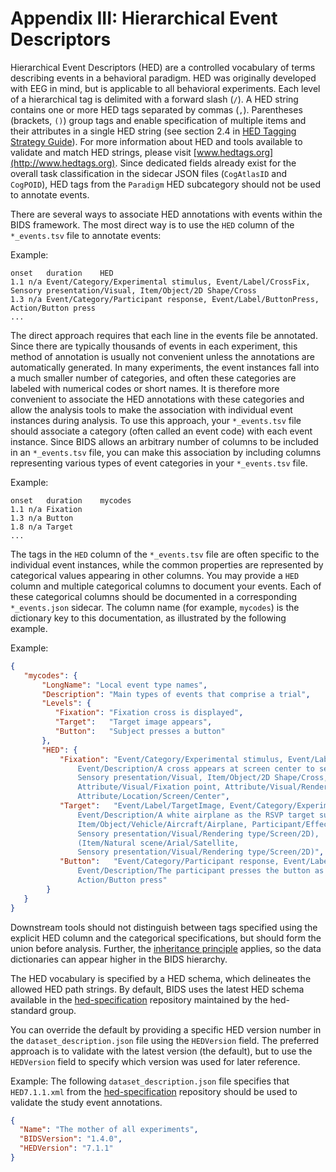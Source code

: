 # Appendix III: Hierarchical Event Descriptors

Hierarchical Event Descriptors (HED) are a controlled vocabulary of terms describing events in a behavioral
paradigm. HED was originally developed with EEG in mind, but is applicable to
all behavioral experiments. Each level of a hierarchical tag is delimited with
a forward slash (`/`). A HED string contains one or more HED tags separated by
commas (`,`). Parentheses (brackets, `()`) group tags and enable specification
of multiple items and their attributes in a single HED string (see section 2.4
in [HED Tagging Strategy Guide](http://www.hedtags.org/downloads/HED%20Tagging%20Strategy%20Guide.pdf)).
For more information about HED and tools available to validate and match HED
strings, please visit [www.hedtags.org](http://www.hedtags.org). Since
dedicated fields already exist for the overall task classification in the
sidecar JSON files (`CogAtlasID` and `CogPOID`), HED tags from the `Paradigm`
HED subcategory should not be used to annotate events.

There are several ways to associate HED annotations with events within the BIDS
framework. The most direct way is to use the `HED` column of the `*_events.tsv`
file to annotate events:  

Example:

```Text
onset	duration	HED
1.1	n/a	Event/Category/Experimental stimulus, Event/Label/CrossFix,  Sensory presentation/Visual, Item/Object/2D Shape/Cross
1.3	n/a	Event/Category/Participant response, Event/Label/ButtonPress, Action/Button press
...
```

The direct approach requires that each line in the events file be
annotated. Since there are typically thousands of events in each experiment,
this method of annotation is usually not convenient unless the annotations are
automatically generated. In many experiments, the event instances fall into a
much smaller number of categories, and often these categories are labeled with
numerical codes or short names. It is therefore more convenient to associate
the HED annotations with these categories and allow the analysis tools to make
the association with individual event instances during analysis. To use this
approach, your `*_events.tsv` file should associate a category (often called an
event code) with each event instance. Since BIDS allows an arbitrary number of
columns to be included in an `*_events.tsv` file, you can make this association
by including columns representing various types of event categories in your
`*_events.tsv` file.

Example:

```Text
onset	duration	mycodes
1.1	n/a	Fixation
1.3	n/a	Button
1.8	n/a	Target
...

```
 
The tags in the `HED` column of the `*_events.tsv` file are often specific to the individual event instances,
while the common properties are represented by categorical values appearing in other columns.
You may provide a `HED` column and multiple categorical columns to document your events.
Each of these categorical columns should be documented in a corresponding `*_events.json` sidecar. 
The column name (for example, `mycodes`) is the dictionary key to this documentation, as illustrated by the following example.  

Example:

```JSON
{
   "mycodes": {
       "LongName": "Local event type names",
       "Description": "Main types of events that comprise a trial",
       "Levels": {
          "Fixation": "Fixation cross is displayed",
          "Target":   "Target image appears",
          "Button":   "Subject presses a button"
       },	  
       "HED": {
           "Fixation": "Event/Category/Experimental stimulus, Event/Label/CrossFix,
		       Event/Description/A cross appears at screen center to serve as a fixation point,
		       Sensory presentation/Visual, Item/Object/2D Shape/Cross,
		       Attribute/Visual/Fixation point, Attribute/Visual/Rendering type/Screen,
		       Attribute/Location/Screen/Center",
           "Target":   "Event/Label/TargetImage, Event/Category/Experimental stimulus,
		       Event/Description/A white airplane as the RSVP target superimposed on a satellite image is displayed.,
		       Item/Object/Vehicle/Aircraft/Airplane, Participant/Effect/Cognitive/Target,
		       Sensory presentation/Visual/Rendering type/Screen/2D),
		       (Item/Natural scene/Arial/Satellite,
		       Sensory presentation/Visual/Rendering type/Screen/2D)",
           "Button":   "Event/Category/Participant response, Event/Label/PressButton, 
		       Event/Description/The participant presses the button as soon as the target is visible,
		       Action/Button press"
        }
   }
}
```
Downstream tools should not distinguish between tags specified using the explicit HED column and 
the categorical specifications, but should form the union before analysis.
Further, the [inheritance principle](../02-common-principles.md#the-inheritance-principle) applies,
so the data dictionaries can appear higher in the BIDS hierarchy.  

The HED vocabulary is specified by a HED schema, which delineates the allowed 
HED path strings. By default, BIDS uses the latest HED schema available in the
[hed-specification](https://github.com/hed-standard/hed-specification/tree/master/hedxml) repository
maintained by the hed-standard group. 

You can override the default by providing a specific HED version number in the 
`dataset_description.json` file using the `HEDVersion` field. 
The preferred approach is to validate with the latest version (the default), 
but to use the `HEDVersion` field to specify which version was used for later reference.  

Example: The following `dataset_description.json` file specifies that 
`HED7.1.1.xml` from the [hed-specification](https://github.com/hed-standard/hed-specification/tree/master/hedxml) repository
should be used to validate the study event annotations.

```JSON
{
  "Name": "The mother of all experiments",
  "BIDSVersion": "1.4.0",
  "HEDVersion": "7.1.1"
}
```
